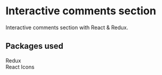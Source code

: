# Interactive comments section

Interactive comments section with React & Redux.

## Packages used

Redux<br>
React Icons<br>